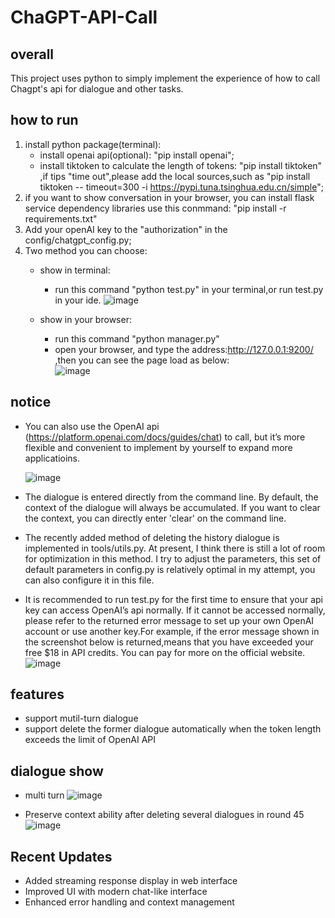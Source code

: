 # ChaGPT-API-Call

## overall
This project uses python to simply implement the experience of how to call Chagpt's api for dialogue and other tasks.

## how to run
1. install python package(terminal):
    - install openai api(optional): "pip install openai";
    - install tiktoken to calculate the length of tokens: "pip install tiktoken" ,if tips "time out",please add the local sources,such as "pip install tiktoken --      timeout=300 -i https://pypi.tuna.tsinghua.edu.cn/simple";
2. if you want to show conversation in your browser, you can install flask service dependency libraries use this conmmand: "pip install -r requirements.txt"
3. Add your openAI key to the "authorization" in the config/chatgpt_config.py;
4. Two method you can choose:
    - show in terminal: 
        - run this command "python test.py" in your terminal,or run test.py in your ide.
        ![image](https://user-images.githubusercontent.com/17317538/233408407-f798960d-cde1-4f8f-af5a-98edbe7a5dd8.png)


    - show in your browser:
        -   run this command "python manager.py"
        -   open your browser, and type the address:http://127.0.0.1:9200/ ,then you can see the page load as below:  
        ![image](https://github.com/user-attachments/assets/a60655c7-3e67-4d4c-ad8f-d1d797c2576b)


## notice
- You can also use the OpenAI api (https://platform.openai.com/docs/guides/chat) to call, but it’s more flexible and convenient to implement by yourself to expand more applicatioins.
  
  ![image](https://user-images.githubusercontent.com/17317538/222936144-e1b52aa2-b400-4680-a2cb-7dd7ffd99a93.png)
- The dialogue is entered directly from the command line. By default, the context of the dialogue will always be accumulated. If you want to clear the context, you can directly enter 'clear' on the command line.
- The recently added method of deleting the history dialogue is implemented in tools/utils.py. At present, I think there is still a lot of room for optimization in this method. I try to adjust the parameters, this set of default parameters in config.py is relatively optimal in my attempt, you can also configure it in this file.
- It is recommended to run test.py for the first time to ensure that your api key can access OpenAI’s api normally. If it cannot be accessed normally, please refer to the returned error message to set up your own OpenAI account or use another key.For example, if the error message shown in the screenshot below is returned,means that you have exceeded your free $18 in API credits. You can pay for more on the official website.
    ![image](https://github.com/ChristopheZhao/ChaGPT-API-Call/assets/17317538/bc9f4165-13bb-48e5-9a7d-adb8bbc12ccf)




## features
- support mutil-turn dialogue
- support delete the former dialogue automatically when the token length exceeds the limit of OpenAI API

## dialogue show

- multi turn
![image](https://user-images.githubusercontent.com/17317538/222916920-4bf3a9bc-68de-4e3d-86b4-12881c5c6926.png)

- Preserve context ability after deleting several dialogues in round 45
![image](https://user-images.githubusercontent.com/17317538/224521387-cbc3db6b-8638-4ece-bfc5-dbf6dd1d9bdb.png)

## Recent Updates

- Added streaming response display in web interface
- Improved UI with modern chat-like interface
- Enhanced error handling and context management
